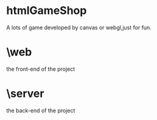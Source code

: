 # htmlGameShop
A lots of game developed by canvas or webgl,just for fun.
# \web
the front-end of the project
# \server
the back-end of the project
